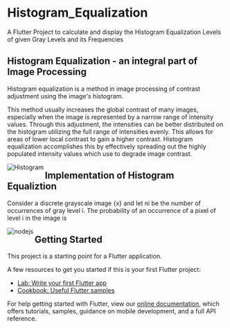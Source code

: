 # Histogram_Equalization

A Flutter Project to calculate and display the Histogram Equalization Levels of given Gray Levels and its Frequencies

## Histogram Equalization - an integral part of Image Processing

Histogram equalization is a method in image processing of contrast adjustment using the image's histogram.

This method usually increases the global contrast of many images, especially when the image is represented by a narrow range of intensity values.
Through this adjustment, the intensities can be better distributed on the histogram utilizing the full range of intensities evenly.
This allows for areas of lower local contrast to gain a higher contrast. 
Histogram equalization accomplishes this by effectively spreading out the highly populated intensity values which use to degrade image contrast.

<img align="left" alt="Histogram"  src="https://upload.wikimedia.org/wikipedia/commons/thumb/c/ca/Histogrammeinebnung.png/450px-Histogrammeinebnung.png" />

## Implementation of Histogram Equaliztion

Consider a discrete grayscale image {x} and let ni be the number of occurrences of gray level i. 
The probability of an occurrence of a pixel of level i in the image is

<img align="left" alt="nodejs" src="https://wikimedia.org/api/rest_v1/media/math/render/svg/2085ca8d9ae45213103bff0b9c786ca717e55bba" />

## Getting Started

This project is a starting point for a Flutter application.

A few resources to get you started if this is your first Flutter project:

- [Lab: Write your first Flutter app](https://flutter.dev/docs/get-started/codelab)
- [Cookbook: Useful Flutter samples](https://flutter.dev/docs/cookbook)

For help getting started with Flutter, view our
[online documentation](https://flutter.dev/docs), which offers tutorials,
samples, guidance on mobile development, and a full API reference.


